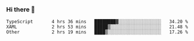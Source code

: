 ### Hi there 👋

<!--START_SECTION:waka-->

```text
TypeScript       4 hrs 36 mins   ████████▓░░░░░░░░░░░░░░░░   34.20 %
XAML             2 hrs 53 mins   █████▒░░░░░░░░░░░░░░░░░░░   21.48 %
Other            2 hrs 19 mins   ████▒░░░░░░░░░░░░░░░░░░░░   17.26 %
```

<!--END_SECTION:waka-->

<!--
**Jonas-VanHaeken/Jonas-VanHaeken** is a ✨ _special_ ✨ repository because its `README.md` (this file) appears on your GitHub profile.

Here are some ideas to get you started:

- 🔭 I’m currently working on ...
- 🌱 I’m currently learning ...
- 👯 I’m looking to collaborate on ...
- 🤔 I’m looking for help with ...
- 💬 Ask me about ...
- 📫 How to reach me: ...
- 😄 Pronouns: ...
- ⚡ Fun fact: ...
-->
